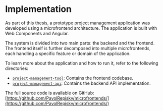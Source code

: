 # Implementation

As part of this thesis, a prototype project management application was developed using a microfrontend architecture. The application is built with Web Components and Angular.

The system is divided into two main parts: the backend and the frontend. The frontend itself is further decomposed into multiple microfrontends, each handling a specific feature or domain of the application.

To learn more about the application and how to run it, refer to the following directories:

- [`project-management-tool`](./project-management-tool): Contains the frontend codebase.
- [`project-management-api`](./project-management-api): Contains the backend API implementation.

The full source code is available on GitHub: [https://github.com/PavolRepisky/microfrontends/](https://github.com/PavolRepisky/microfrontends/)
